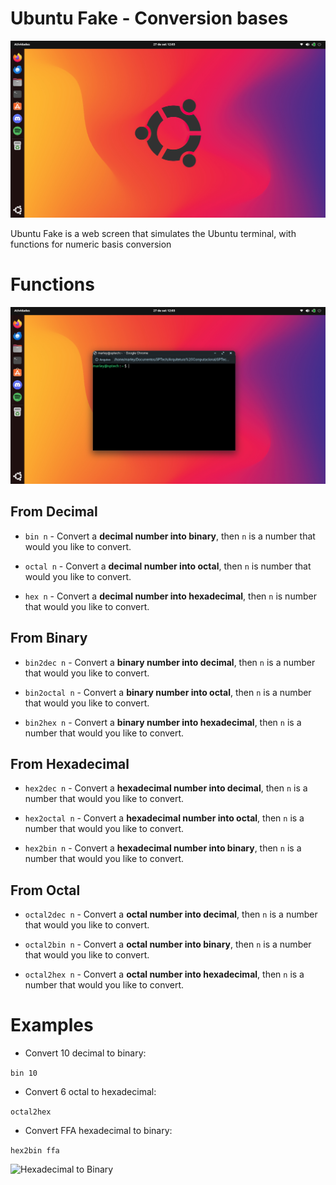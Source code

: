 # Ubuntu Fake - Conversion bases

![Ubuntu Fake](https://github.com/MarleyS439/ubuntu-fake-conversion-bases/blob/master/public/assets/images/screenshot2.png "Ubuntu Fake")

Ubuntu Fake is a web screen that simulates the Ubuntu terminal, with functions for numeric basis conversion

# Functions

![Ubuntu Fake Terminal](https://github.com/MarleyS439/ubuntu-fake-conversion-bases/blob/master/public/assets/images/screenshot1.png "Terminal on Ubuntu Fake")

## From Decimal

- `bin n` - Convert a **decimal number into binary**, then `n` is a number that would you like to convert.

- `octal n` - Convert a **decimal number into octal**, then `n` is number that would you like to convert.

- `hex n` - Convert a **decimal number into hexadecimal**, then `n` is number that would you like to convert.

## From Binary

- `bin2dec n` - Convert a **binary number into decimal**, then `n` is a number that would you like to convert.

- `bin2octal n` - Convert a **binary number into octal**, then `n` is a number that would you like to convert.

- `bin2hex n` - Convert a **binary number into hexadecimal**, then `n` is a number that would you like to convert.

## From Hexadecimal

- `hex2dec n` - Convert a **hexadecimal number into decimal**, then `n` is a number that would you like to convert.

- `hex2octal n` - Convert a **hexadecimal number into octal**, then `n` is a number that would you like to convert.

- `hex2bin n` - Convert a **hexadecimal number into binary**, then `n` is a number that would you like to convert.

## From Octal

- `octal2dec n` - Convert a **octal number into decimal**, then `n` is a number that would you like to convert.

- `octal2bin n` - Convert a **octal number into binary**, then `n` is a number that would you like to convert.

- `octal2hex n` - Convert a **octal number into hexadecimal**, then `n` is a number that would you like to convert.

# Examples

- Convert 10 decimal to binary:

```bin 10```

- Convert 6 octal to hexadecimal:

```octal2hex ```

- Convert FFA hexadecimal to binary:

```hex2bin ffa```

![Hexadecimal to Binary](https://github.com/MarleyS439/ubuntu-fake-conversion-bases/blob/master/public/assets/images/terminal.png "Hexadecimal to Binary")
